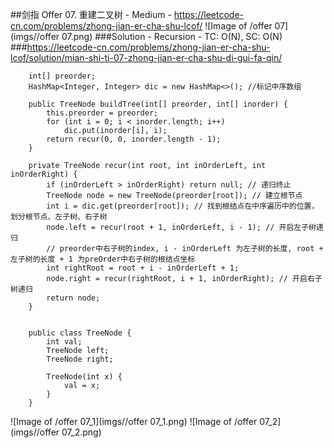 ##剑指 Offer 07. 重建二叉树 - Medium - https://leetcode-cn.com/problems/zhong-jian-er-cha-shu-lcof/
![Image of /offer 07](imgs//offer 07.png)
###Solution - Recursion - TC: O(N), SC: O(N)
###https://leetcode-cn.com/problems/zhong-jian-er-cha-shu-lcof/solution/mian-shi-ti-07-zhong-jian-er-cha-shu-di-gui-fa-qin/
```
    int[] preorder;
    HashMap<Integer, Integer> dic = new HashMap<>(); //标记中序数组

    public TreeNode buildTree(int[] preorder, int[] inorder) {
        this.preorder = preorder;
        for (int i = 0; i < inorder.length; i++)
            dic.put(inorder[i], i);
        return recur(0, 0, inorder.length - 1);
    }

    private TreeNode recur(int root, int inOrderLeft, int inOrderRight) {
        if (inOrderLeft > inOrderRight) return null; // 递归终止
        TreeNode node = new TreeNode(preorder[root]); // 建立根节点
        int i = dic.get(preorder[root]); // 找到根结点在中序遍历中的位置，划分根节点、左子树、右子树
        node.left = recur(root + 1, inOrderLeft, i - 1); // 开启左子树递归
        // preorder中右子树的index, i - inOrderLeft 为左子树的长度, root + 左子树的长度 + 1 为preOrder中右子树的根结点坐标
        int rightRoot = root + i - inOrderLeft + 1; 
        node.right = recur(rightRoot, i + 1, inOrderRight); // 开启右子树递归
        return node;
    }


    public class TreeNode {
        int val;
        TreeNode left;
        TreeNode right;

        TreeNode(int x) {
            val = x;
        }
    }
```
![Image of /offer 07_1](imgs//offer 07_1.png)
![Image of /offer 07_2](imgs//offer 07_2.png)